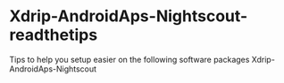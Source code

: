 # Xdrip-AndroidAps-Nightscout-readthetips
Tips to help you setup easier on the following  software packages Xdrip-AndroidAps-Nightscout
